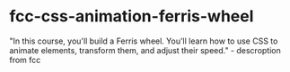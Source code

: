 # fcc-css-animation-ferris-wheel
"In this course, you'll build a Ferris wheel. You'll learn how to use CSS to animate elements, transform them, and adjust their speed." - descroption from fcc
